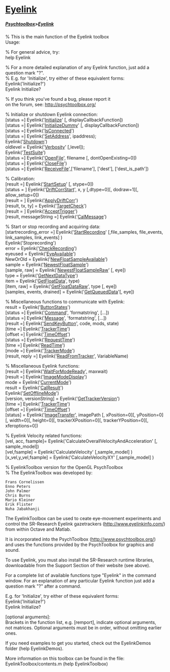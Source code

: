 # [Eyelink](Eyelink)
##### [Psychtoolbox](Psychtoolbox)>[Eyelink](Eyelink)

  
% This is the main function of the Eyelink toolbox  
Usage:  
  
% For general advice, try:  
help Eyelink  
  
% For a more detailed explanation of any Eyelink function, just add a question mark "?".  
% E.g. for 'Initialize', try either of these equivalent forms:  
Eyelink('Initialize?')  
Eyelink Initialize?  
  
% If you think you've found a bug, please report it  
on the forum, see: http://psychtoolbox.org/  
  
  
% Initialize or shutdown Eyelink connection:  
[status =] Eyelink('[Initialize](Eyelink-Initialize)' [, displayCallbackFunction])  
[status =] Eyelink('[InitializeDummy](Eyelink-InitializeDummy)' [, displayCallbackFunction])  
[status =] Eyelink('[IsConnected](Eyelink-IsConnected)')  
[status =] Eyelink('[SetAddress](Eyelink-SetAddress)', ipaddress);  
Eyelink('[Shutdown](Eyelink-Shutdown)')  
oldlevel = Eyelink('[Verbosity](Eyelink-Verbosity)' [,level]);  
Eyelink('[TestSuite](Eyelink-TestSuite)')  
[status =] Eyelink('[OpenFile](Eyelink-OpenFile)', filename [, dontOpenExisting=0])  
[status =] Eyelink('[CloseFile](Eyelink-CloseFile)')  
[status =] Eyelink('[ReceiveFile](Eyelink-ReceiveFile)',['filename'], ['dest'], ['dest_is_path'])  
  
% Calibration:  
[result =] Eyelink('[StartSetup](Eyelink-StartSetup)' [, stype=0])  
[status = ] Eyelink('[DriftCorrStart](Eyelink-DriftCorrStart)', x, y [,dtype=0][, dodraw=1][, allow_setup=0])  
[result = ] Eyelink('[ApplyDriftCorr](Eyelink-ApplyDriftCorr)')  
[result, tx, ty] = Eyelink('[TargetCheck](Eyelink-TargetCheck)')  
[result = ] Eyelink('[AcceptTrigger](Eyelink-AcceptTrigger)')  
[result, messageString =] Eyelink('[CalMessage](Eyelink-CalMessage)')  
  
% Start or stop recording and acquiring data:  
[startrecording_error =] Eyelink('[StartRecording](Eyelink-StartRecording)' [,file_samples, file_events, link_samples, link_events] )  
Eyelink('Stoprecording')  
error = Eyelink('[CheckRecording](Eyelink-CheckRecording)')  
eyeused = Eyelink('[EyeAvailable](Eyelink-EyeAvailable)')  
NewOrOld = Eyelink('[NewFloatSampleAvailable](Eyelink-NewFloatSampleAvailable)')  
sample = Eyelink('[NewestFloatSample](Eyelink-NewestFloatSample)')  
[sample, raw] = Eyelink('[NewestFloatSampleRaw](Eyelink-NewestFloatSampleRaw)' [, eye])  
type = Eyelink('[GetNextDataType](Eyelink-GetNextDataType)')  
item = Eyelink('[GetFloatData](Eyelink-GetFloatData)', type)  
[item, raw] = Eyelink('[GetFloatDataRaw](Eyelink-GetFloatDataRaw)', type [, eye])  
[samples, events, drained] = Eyelink('[GetQueuedData](Eyelink-GetQueuedData)'[, eye])  
  
% Miscellaneous functions to communicate with Eyelink:  
result = Eyelink('[ButtonStates](Eyelink-ButtonStates)')  
[status =] Eyelink('[Command](Eyelink-Command)', 'formatstring', [...])  
[status =] Eyelink('[Message](Eyelink-Message)', 'formatstring', [...])  
[result =] Eyelink('[SendKeyButton](Eyelink-SendKeyButton)', code, mods, state)  
[time =] Eyelink('[TrackerTime](Eyelink-TrackerTime)')  
[offset =] Eyelink('[TimeOffset](Eyelink-TimeOffset)')  
[status =] Eyelink('[RequestTime](Eyelink-RequestTime)')  
[time =] Eyelink('[ReadTime](Eyelink-ReadTime)')  
[mode =] Eyelink('[TrackerMode](Eyelink-TrackerMode)')  
[result, reply =] Eyelink('[ReadFromTracker](Eyelink-ReadFromTracker)', VariableName)  
  
% Miscellaneous Eyelink functions:  
[result =] Eyelink('[WaitForModeReady](Eyelink-WaitForModeReady)', maxwait)  
[result =] Eyelink('[ImageModeDisplay](Eyelink-ImageModeDisplay)')  
mode = Eyelink('[CurrentMode](Eyelink-CurrentMode)')  
result = Eyelink('[CalResult](Eyelink-CalResult)')  
Eyelink('[SetOfflineMode](Eyelink-SetOfflineMode)')  
[version, versionString]  = Eyelink('[GetTrackerVersion](Eyelink-GetTrackerVersion)')  
[time =] Eyelink('[TrackerTime](Eyelink-TrackerTime)')  
[offset =] Eyelink('[TimeOffset](Eyelink-TimeOffset)')  
[status] = Eyelink('[ImageTransfer](Eyelink-ImageTransfer)', imagePath [, xPosition=0][, yPosition=0][, width=0][, height=0][, trackerXPosition=0][, trackerYPosition=0][, xferoptions=0])  
  
% Eyelink Velocity related functions:  
[vel, acc, fsample]= Eyelink('CalculateOverallVelocityAndAcceleration' [, sample_model])  
[vel,fsample] = Eyelink('CalculateVelocity' [,sample_model] )  
[x_vel,y_vel,fsample] = Eyelink('CalculateVelocityXY' [,sample_model] )  
  
  
  
  
% EyelinkToolbox version for the OpenGL PsychToolbox  
% The EyelinkToolbox was developed by:  
  
	Frans Cornelissen  
	Enno Peters  
	John Palmer  
	Chris Burns  
	Mario Kleiner  
	Erik Flister  
	Nuha Jabakhanji  
  

  The EyelinkToolbox can be used to ceate eye-movement experiments and  
  control the SR-Research Eyelink gazetrackers (http://www.eyelinkinfo.com/)  
  from within Octave and Matlab.  
  
  It is incorporated into the PsychToolbox (http://www.psychtoolbox.org/)  
  and uses the functions provided by the PsychToolbox for graphics and sound.  
  
  To use Eyelink, you must also install the SR-Research runtime libraries,  
  downloadable from the Support Section of their website (see above).  
  
  For a complete list of available functions type "Eyelink" in the command  
  window. For an explanation of any particular Eyelink function just add a  
  question mark "?" after a command.  
  
  E.g. for 'Initialize', try either of these equivalent forms:  
  Eyelink('Initialize?')  
  Eyelink Initialize?  
  
  [optional arguments]:  
  Brackets in the function list, e.g. [remport], indicate optional arguments,  
  not matrices. Optional arguments must be in order, without omitting earlier  
  ones.  
  
  If you need examples to get you started, check out the EyelinkDemos  
  folder (help EyelinkDemos).  
  
  More information on this toolbox can be found in the file:  
  EyelinkToolbox/contents.m  (help EyelinkToolbox)  
  
  


